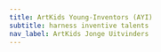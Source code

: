 ```yaml
---
title: ArtKids Young-Inventors (AYI)
subtitle: harness inventive talents
nav_label: ArtKids Jonge Uitvinders
---
```

